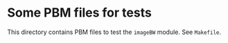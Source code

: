 # Some PBM files for tests

This directory contains PBM files to test the `imageBW` module.
See `Makefile`.

